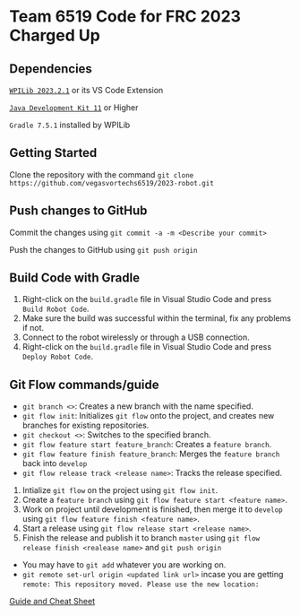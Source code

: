 # Team 6519 Code for FRC 2023 Charged Up

## Dependencies
[`WPILib 2023.2.1`](https://github.com/wpilibsuite/allwpilib/releases/tag/v2023.2.1) or its VS Code Extension

[`Java Development Kit 11`](https://www.oracle.com/java/technologies/downloads/#java11) or Higher

`Gradle 7.5.1` installed by WPILib

## Getting Started
Clone the repository with the command `git clone https://github.com/vegasvortechs6519/2023-robot.git`

## Push changes to GitHub
Commit the changes using `git commit -a -m <Describe your commit>`

Push the changes to GitHub using `git push origin`

## Build Code with Gradle
1. Right-click on the `build.gradle` file in Visual Studio Code and press `Build Robot Code`.
2. Make sure the build was successful within the terminal, fix any problems if not.
3. Connect to the robot wirelessly or through a USB connection.
4. Right-click on the `build.gradle` file in Visual Studio Code and press `Deploy Robot Code`.

## Git Flow commands/guide
- `git branch <>`: Creates a new branch with the name specified.
- `git flow init`: Initializes `git flow` onto the project, and creates new branches for existing repositories.
- `git checkout <>`: Switches to the specified branch. 
- `git flow feature start feature_branch`: Creates a `feature branch`.
- `git flow feature finish feature_branch`: Merges the `feature branch` back into `develop`
- `git flow release track <release name>`: Tracks the release specified.

1. Intialize `git flow` on the project using `git flow init`.
2. Create a `feature branch` using `git flow feature start <feature name>`.
3. Work on project until development is finished, then merge it to `develop` using `git flow feature finish <feature name>`.
4. Start a release using `git flow release start <release name>`.
5. Finish the release and publish it to branch `master` using `git flow release finish <realease name>` and `git push origin`

- You may have to `git add` whatever you are working on.
- `git remote set-url origin <updated link url>` incase you are getting `remote: This repository moved. Please use the new location:`

[Guide and Cheat Sheet](https://danielkummer.github.io/git-flow-cheatsheet/)